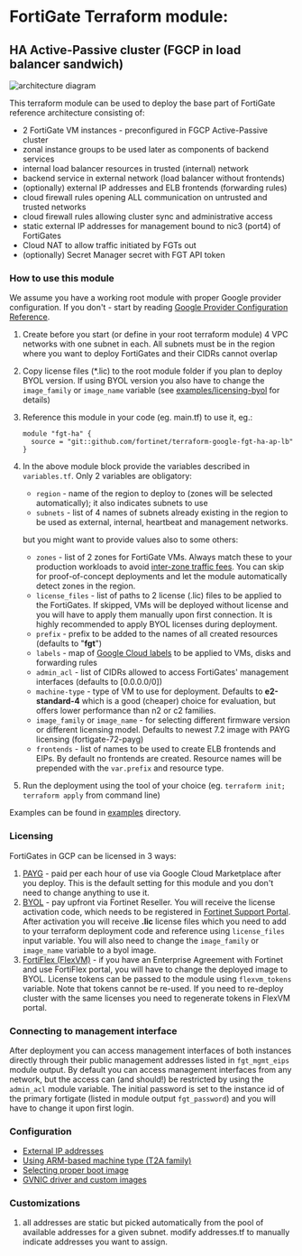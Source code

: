 # FortiGate Terraform module:
## HA Active-Passive cluster (FGCP in load balancer sandwich)

![architecture diagram](https://github.com/bartekmo/terraform-google-test-repo/blob/6a52d64d429da331d0740273a679a12f36e5cb8f/modules/ha-active-passive/docs/diagram.png)

This terraform module can be used to deploy the base part of FortiGate reference architecture consisting of:
- 2 FortiGate VM instances - preconfigured in FGCP Active-Passive cluster
- zonal instance groups to be used later as components of backend services
- internal load balancer resources in trusted (internal) network
- backend service in external network (load balancer without frontends)
- (optionally) external IP addresses and ELB frontends (forwarding rules)
- cloud firewall rules opening ALL communication on untrusted and trusted networks
- cloud firewall rules allowing cluster sync and administrative access
- static external IP addresses for management bound to nic3 (port4) of FortiGates
- Cloud NAT to allow traffic initiated by FGTs out
- (optionally) Secret Manager secret with FGT API token

### How to use this module
We assume you have a working root module with proper Google provider configuration. If you don't - start by reading [Google Provider Configuration Reference](https://registry.terraform.io/providers/hashicorp/google/latest/docs/guides/provider_reference).

1. Create before you start (or define in your root terraform module) 4 VPC networks with one subnet in each. All subnets must be in the region where you want to deploy FortiGates and their CIDRs cannot overlap
1. Copy license files (*.lic) to the root module folder if you plan to deploy BYOL version. If using BYOL version you also have to change the `image_family` or `image_name` variable (see [examples/licensing-byol](../examples/licensing-byol) for details)
1. Reference this module in your code (eg. main.tf) to use it, eg.:
    ```
    module "fgt-ha" {  
      source = "git::github.com/fortinet/terraform-google-fgt-ha-ap-lb"  
    }
    ```
1. In the above module block provide the variables described in `variables.tf`. Only 2 variables are obligatory:
    - `region` - name of the region to deploy to (zones will be selected automatically); it also indicates subnets to use
    - `subnets` - list of 4 names of subnets already existing in the region to be used as external, internal, heartbeat and management networks.

    but you might want to provide values also to some others:
    - `zones` - list of 2 zones for FortiGate VMs. Always match these to your production workloads to avoid [inter-zone traffic fees](https://cloud.google.com/vpc/network-pricing). You can skip for proof-of-concept deployments and let the module automatically detect zones in the region.
    - `license_files` - list of paths to 2 license (.lic) files to be applied to the FortiGates. If skipped, VMs will be deployed without license and you will have to apply them manually upon first connection. It is highly recommended to apply BYOL licenses during deployment.
    - `prefix` - prefix to be added to the names of all created resources (defaults to "**fgt**")
    - `labels` - map of [Google Cloud labels](https://cloud.google.com/compute/docs/labeling-resources) to be applied to VMs, disks and forwarding rules
    - `admin_acl` - list of CIDRs allowed to access FortiGates' management interfaces (defaults to [0.0.0.0/0])
    - `machine-type` - type of VM to use for deployment. Defaults to **e2-standard-4** which is a good (cheaper) choice for evaluation, but offers lower performance than n2 or c2 families.
    - `image_family` or `image_name` - for selecting different firmware version or different licensing model. Defaults to newest 7.2 image with PAYG licensing (fortigate-72-payg)
    - `frontends` - list of names to be used to create ELB frontends and EIPs. By default no frontends are created. Resource names will be prepended with the `var.prefix` and resource type.
1. Run the deployment using the tool of your choice (eg. `terraform init; terraform apply` from command line)

Examples can be found in [examples](examples) directory.

### Licensing
FortiGates in GCP can be licensed in 3 ways:
1. [PAYG](examples/licensing-payg) - paid per each hour of use via Google Cloud Marketplace after you deploy. This is the default setting for this module and you don't need to change anything to use it.
2. [BYOL](examples/licensing-byol) - pay upfront via Fortinet Reseller. You will receive the license activation code, which needs to be registered in [Fortinet Support Portal](https://support.fortinet.com). After activation you will receive **.lic** license files which you need to add to your terraform deployment code and reference using `license_files` input variable. You will also need to change the `image_family` or `image_name` variable to a byol image.
3. [FortiFlex (FlexVM)](examples/licensing-flex) - if you have an Enterprise Agreement with Fortinet and use FortiFlex portal, you will have to change the deployed image to BYOL. License tokens can be passed to the module using `flexvm_tokens` variable. Note that tokens cannot be re-used. If you need to re-deploy cluster with the same licenses you need to regenerate tokens in FlexVM portal.

### Connecting to management interface
After deployment you can access management interfaces of both instances directly through their public management addresses listed in `fgt_mgmt_eips` module output. By default you can access management interfaces from any network, but the access can (and should!) be restricted by using the `admin_acl` module variable. The initial password is set to the instance id of the primary fortigate (listed in module output `fgt_password`) and you will have to change it upon first login.

### Configuration
* [External IP addresses](examples/public-addresses-elb-frontend)
* [Using ARM-based machine type (T2A family)](examples/arm-based-machine-type)
* [Selecting proper boot image](docs/images.md)
* [GVNIC driver and custom images](examples/gvnic-custom-image)

### Customizations
1. all addresses are static but picked automatically from the pool of available addresses for a given subnet. modify addresses.tf to manually indicate addresses you want to assign.
